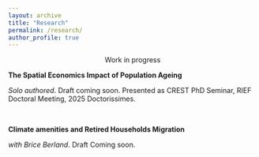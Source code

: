 ```yaml
---
layout: archive
title: "Research"
permalink: /research/
author_profile: true
---
```


<p align="center">Work in progress</p>

**The Spatial Economics Impact of Population Ageing**

*Solo authored*. Draft coming soon. Presented as CREST PhD Seminar, RIEF Doctoral Meeting, 2025 Doctorissimes.


<br>

**Climate amenities and Retired Households Migration**

*with Brice Berland*. Draft Coming soon.
